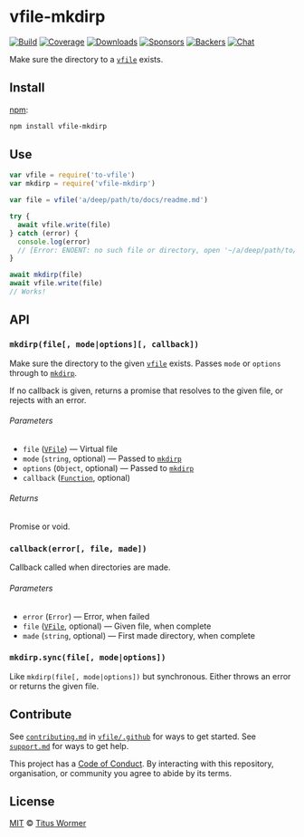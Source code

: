 # vfile-mkdirp

[![Build][build-badge]][build]
[![Coverage][coverage-badge]][coverage]
[![Downloads][downloads-badge]][downloads]
[![Sponsors][sponsors-badge]][collective]
[![Backers][backers-badge]][collective]
[![Chat][chat-badge]][chat]

Make sure the directory to a [`vfile`][vfile] exists.

## Install

[npm][]:

```sh
npm install vfile-mkdirp
```

## Use

```js
var vfile = require('to-vfile')
var mkdirp = require('vfile-mkdirp')

var file = vfile('a/deep/path/to/docs/readme.md')

try {
  await vfile.write(file)
} catch (error) {
  console.log(error)
  // [Error: ENOENT: no such file or directory, open '~/a/deep/path/to/docs/readme.md']
}

await mkdirp(file)
await vfile.write(file)
// Works!
```

## API

### `mkdirp(file[, mode|options][, callback])`

Make sure the directory to the given [`vfile`][vfile] exists.
Passes `mode` or `options` through to [`mkdirp`][mkdirp].

If no callback is given, returns a promise that resolves to the given file,
or rejects with an error.

###### Parameters

*   `file` ([`VFile`][vfile]) — Virtual file
*   `mode` (`string`, optional) — Passed to [`mkdirp`][mkdirp]
*   `options` (`Object`, optional) — Passed to [`mkdirp`][mkdirp]
*   `callback` ([`Function`][callback], optional)

###### Returns

Promise or void.

### `callback(error[, file, made])`

Callback called when directories are made.

###### Parameters

*   `error` (`Error`) — Error, when failed
*   `file` ([`VFile`][vfile], optional) — Given file, when complete
*   `made` (`string`, optional) — First made directory, when complete

### `mkdirp.sync(file[, mode|options])`

Like `mkdirp(file[, mode|options])` but synchronous.
Either throws an error or returns the given file.

## Contribute

See [`contributing.md`][contributing] in [`vfile/.github`][health] for ways to
get started.
See [`support.md`][support] for ways to get help.

This project has a [Code of Conduct][coc].
By interacting with this repository, organisation, or community you agree to
abide by its terms.

## License

[MIT][license] © [Titus Wormer][author]

<!-- Definitions -->

[build-badge]: https://img.shields.io/travis/vfile/vfile-mkdirp.svg

[build]: https://travis-ci.org/vfile/vfile-mkdirp

[coverage-badge]: https://img.shields.io/codecov/c/github/vfile/vfile-mkdirp.svg

[coverage]: https://codecov.io/github/vfile/vfile-mkdirp

[downloads-badge]: https://img.shields.io/npm/dm/vfile-mkdirp.svg

[downloads]: https://www.npmjs.com/package/vfile-mkdirp

[sponsors-badge]: https://opencollective.com/unified/sponsors/badge.svg

[backers-badge]: https://opencollective.com/unified/backers/badge.svg

[collective]: https://opencollective.com/unified

[chat-badge]: https://img.shields.io/badge/chat-spectrum-7b16ff.svg

[chat]: https://spectrum.chat/unified/vfile

[npm]: https://docs.npmjs.com/cli/install

[contributing]: https://github.com/vfile/.github/blob/master/contributing.md

[support]: https://github.com/vfile/.github/blob/master/support.md

[health]: https://github.com/vfile/.github

[coc]: https://github.com/vfile/.github/blob/master/code-of-conduct.md

[license]: license

[author]: https://wooorm.com

[vfile]: https://github.com/vfile/vfile

[mkdirp]: https://github.com/substack/node-mkdirp

[callback]: #callbackerror-file-made
